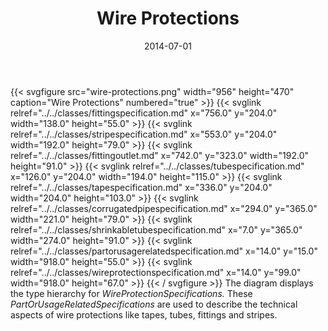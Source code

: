 ﻿---
title: Wire Protections
toc: false
type: specs
layout: diagram
date: "2014-07-01"
draft: false
specification: VEC
version: 1.1.1
documentType: "Recommendation"
elementType: Diagram
classes:
  - FittingSpecification
  - StripeSpecification
  - FittingOutlet
  - TubeSpecification
  - TapeSpecification
  - CorrugatedPipeSpecification
  - ShrinkableTubeSpecification
  - PartOrUsageRelatedSpecification
  - WireProtectionSpecification
menu:
  VEC-1.1.1:    
    parent: description-of-components
    identifier: description-of-components/wire-protections
    weight: 1003011 

# Prev/next pager order (if `docs_section_pager` enabled in `params.toml`)
weight: 1003011
---
{{< svgfigure src="wire-protections.png" width="956" height="470" caption="Wire Protections" numbered="true" >}}
  {{< svglink relref="../../classes/fittingspecification.md" x="756.0" y="204.0" width="138.0" height="55.0" >}}
  {{< svglink relref="../../classes/stripespecification.md" x="553.0" y="204.0" width="192.0" height="79.0" >}}
  {{< svglink relref="../../classes/fittingoutlet.md" x="742.0" y="323.0" width="192.0" height="91.0" >}}
  {{< svglink relref="../../classes/tubespecification.md" x="126.0" y="204.0" width="194.0" height="115.0" >}}
  {{< svglink relref="../../classes/tapespecification.md" x="336.0" y="204.0" width="204.0" height="103.0" >}}
  {{< svglink relref="../../classes/corrugatedpipespecification.md" x="294.0" y="365.0" width="221.0" height="79.0" >}}
  {{< svglink relref="../../classes/shrinkabletubespecification.md" x="7.0" y="365.0" width="274.0" height="91.0" >}}
  {{< svglink relref="../../classes/partorusagerelatedspecification.md" x="14.0" y="15.0" width="918.0" height="55.0" >}}
  {{< svglink relref="../../classes/wireprotectionspecification.md" x="14.0" y="99.0" width="918.0" height="67.0" >}}
{{< / svgfigure >}}
The diagram displays the type hierarchy for <i>WireProtectionSpecifications.</i> These <i>PartOrUsageRelatedSpecifications</i> are used to describe the technical aspects of wire protections like tapes, tubes, fittings and stripes.
